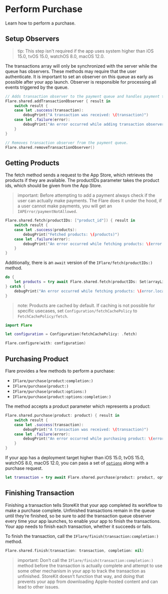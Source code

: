 # Perform Purchase

Learn how to perform a purchase.

## Setup Observers

> tip: This step isn't required if the app uses system higher than iOS 15.0, tvOS 15.0, watchOS 8.0, macOS 12.0.

The transactions array will only be synchronized with the server while the queue has observers. These methods may require that the user authenticate. It is important to set an observer on this queue as early as possible after your app launch. Observer is responsible for processing all events triggered by the queue.

```swift
// Adds transaction observer to the payment queue and handles payment transactions.
Flare.shared.addTransactionObserver { result in
    switch result {
    case let .success(transaction):
        debugPrint("A transaction was received: \(transaction)")
    case let .failure(error):
        debugPrint("An error occurred while adding transaction observer: \(error.localizedDescription)")
    }
}
```

```swift
// Removes transaction observer from the payment queue.
Flare.shared.removeTransactionObserver()
```

## Getting Products

The fetch method sends a request to the App Store, which retrieves the products if they are available. The productIDs parameter takes the product ids, which should be given from the App Store.

> important: Before attempting to add a payment always check if the user can actually make payments. The Flare does it under the hood, if a user cannot make payments, you will get an ``IAPError/paymentNotAllowed``.

```swift
Flare.shared.fetch(productIDs: ["product_id"]) { result in
    switch result {
    case let .success(products):
        debugPrint("Fetched products: \(products)")
    case let .failure(error):
        debugPrint("An error occurred while fetching products: \(error.localizedDescription)")
    }
}
```

Additionally, there is an `await` version of the ``IFlare/fetch(productIDs:)`` method.

```swift
do {
    let products = try await Flare.shared.fetch(productIDs: Set(arrayLiteral: ["product_id"]))
} catch {
    debugPrint("An error occurred while fetching products: \(error.localizedDescription)")
}
```

> note: Products are cached by default. If caching is not possible for specific usecases, set ``Configuration/fetchCachePolicy`` to ``FetchCachePolicy/fetch``.

```swift
import Flare

let configuration = Configuration(fetchCachePolicy: .fetch)

Flare.configure(with: configuration)
```

## Purchasing Product

Flare provides a few methods to perform a purchase:

- ``IFlare/purchase(product:completion:)``
- ``IFlare/purchase(product:)``
- ``IFlare/purchase(product:options:)``
- ``IFlare/purchase(product:options:completion:)``

The method accepts a product parameter which represents a product:

```swift
Flare.shared.purchase(product: product) { result in 
    switch result {
    case let .success(transaction):
        debugPrint("A transaction was received: \(transaction)")
    case let .failure(error):
        debugPrint("An error occurred while purchasing product: \(error.localizedDescription)")
    }
}
```

If your app has a deployment target higher than iOS 15.0, tvOS 15.0, watchOS 8.0, macOS 12.0, you can pass a set of [`options`](https://developer.apple.com/documentation/storekit/product/purchaseoption) along with a purchase request.

```swift
let transaction = try await Flare.shared.purchase(product: product, options: [.appAccountToken(UUID())])
```

## Finishing Transaction

Finishing a transaction tells StoreKit that your app completed its workflow to make a purchase complete. Unfinished transactions remain in the queue until they’re finished, so be sure to add the transaction queue observer every time your app launches, to enable your app to finish the transactions. Your app needs to finish each transaction, whether it succeeds or fails.

To finish the transaction, call the ``IFlare/finish(transaction:completion:)`` method.

```swift
Flare.shared.finish(transaction: transaction, completion: nil)
```

> important: Don’t call the ``IFlare/finish(transaction:completion:)`` method before the transaction is actually complete and attempt to use some other mechanism in your app to track the transaction as unfinished. StoreKit doesn’t function that way, and doing that prevents your app from downloading Apple-hosted content and can lead to other issues.
